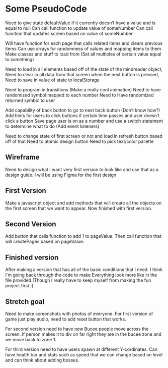 
# Some PseudoCode 

Need to give state defaultValue if it currently doesn’t have a value and is equal to null
Can call function to update value of someNumber 
Can call function that updates screen based on value of someNumber 

Will have function for each page that calls related items and clears previous items 
Can use arrays for randomness of values and mapping items to them 
Make classes and stuff to load from (Set all multiples of certain value equal to something) 

Need to load in all elements based off of the state of the mindreader object, 
Need to clear in all data from that screen when the next button is pressed,
Need to save in value of state to localStorage 

Need to program in transitions (Make a really cool animation) 
Need to have randomized symbol mapped to each number 
Need to Have randomized returned symbol to user 

Add capability of back button to go to next back button (Don’t know how?)
Add hints for users to click buttons if certain time passes and user doesn’t click a button
Save page user is on as a number and use a switch statement to determine what to do (Add event listeners) 

Need to change state of first screen or not and load in refresh button based off of that 
Need to atomic design button
Need to pick text/color pallette 

## Wireframe 

Need to design what I want very first version to look like and use that as a design guide. I will be using Figma for the first design 

## First Version 

Make a javascript object and add methods that will create all the objects on the first screen that we want to appear. Now finished with first version.

## Second Version

Add button that calls function to add 1 to pageValue. Then call function that will createPages based on pageValue. 

## Finished version

After making a version that has all of the basic conditions that I need. I think I'm going back through the code to make Everything look more like in the file provided (Though I really have to keep myself from making the fun project first ;) 

## Stretch goal 

Need to make screenshots with photos of everyone. For first version of game just play audio, need to add reset button that works. 

For second version need to have new Bucee people move across the screen. If person makes it to div on far right they are in the bucee zone and we move back to zone 1.

For third version need to have users spawn at different Y-cordinates. Can have health bar and stats such as speed that we can change based on level and can think about adding bosses. 